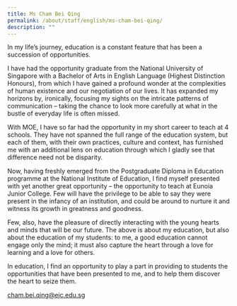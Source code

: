 ```yaml
---
title: Ms Cham Bei Qing
permalink: /about/staff/english/ms-cham-bei-qing/
description: ""
---
```


In my life’s journey, education is a constant feature that has been a succession of opportunities.

I have had the opportunity graduate from the National University of Singapore with a Bachelor of Arts in English Language (Highest Distinction Honours), from which I have gained a profound wonder at the complexities of human existence and our negotiation of our lives. It has expanded my horizons by, ironically, focusing my sights on the intricate patterns of communication – taking the chance to look more carefully at what in the bustle of everyday life is often missed.

With MOE, I have so far had the opportunity in my short career to teach at 4 schools. They have not spanned the full range of the education system, but each of them, with their own practices, culture and context, has furnished me with an additional lens on education through which I gladly see that difference need not be disparity.

Now, having freshly emerged from the Postgraduate Diploma in Education programme at the National Institute of Education, I find myself presented with yet another great opportunity – the opportunity to teach at Eunoia Junior College. Few will have the privilege to be able to say they were present in the infancy of an institution, and could be around to nurture it and witness its growth in greatness and goodness.

Few, also, have the pleasure of directly interacting with the young hearts and minds that will be our future. The above is about my education, but also about the education of my students: to me, a good education cannot engage only the mind; it must also capture the heart through a love for learning and a love for others.

In education, I find an opportunity to play a part in providing to students the opportunities that have been presented to me, and to help them discover the heart to seize them.

[cham.bei.qing@ejc.edu.sg](mailto:cham.bei.qing@ejc.edu.sg)